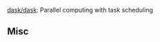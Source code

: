 








[dask/dask](https://github.com/dask/dask): Parallel computing with task scheduling













## Misc








